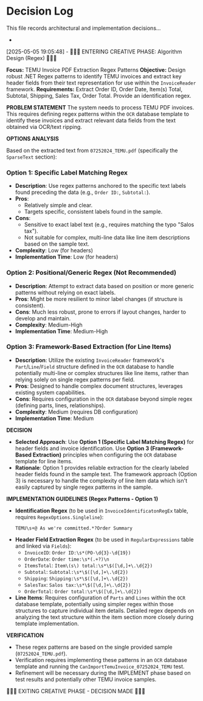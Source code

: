 # Decision Log

This file records architectural and implementation decisions...

*
[2025-05-05 19:05:48] - 🎨🎨🎨 ENTERING CREATIVE PHASE: Algorithm Design (Regex) 🎨🎨🎨

**Focus:** TEMU Invoice PDF Extraction Regex Patterns
**Objective:** Design robust .NET Regex patterns to identify TEMU invoices and extract key header fields from their text representation for use within the `InvoiceReader` framework.
**Requirements:** Extract Order ID, Order Date, Item(s) Total, Subtotal, Shipping, Sales Tax, Order Total. Provide an identification regex.

**PROBLEM STATEMENT**
The system needs to process TEMU PDF invoices. This requires defining regex patterns within the `OCR` database template to identify these invoices and extract relevant data fields from the text obtained via OCR/text ripping.

**OPTIONS ANALYSIS**

Based on the extracted text from `07252024_TEMU.pdf` (specifically the `SparseText` section):

### Option 1: Specific Label Matching Regex
*   **Description**: Use regex patterns anchored to the specific text labels found preceding the data (e.g., `Order ID:`, `Subtotal:`).
*   **Pros**:
    *   Relatively simple and clear.
    *   Targets specific, consistent labels found in the sample.
*   **Cons**:
    *   Sensitive to exact label text (e.g., requires matching the typo "Salos tax").
    *   Not suitable for complex, multi-line data like line item descriptions based on the sample text.
*   **Complexity**: Low (for headers)
*   **Implementation Time**: Low (for headers)

### Option 2: Positional/Generic Regex (Not Recommended)
*   **Description**: Attempt to extract data based on position or more generic patterns without relying on exact labels.
*   **Pros**: Might be more resilient to minor label changes (if structure is consistent).
*   **Cons**: Much less robust, prone to errors if layout changes, harder to develop and maintain.
*   **Complexity**: Medium-High
*   **Implementation Time**: Medium-High

### Option 3: Framework-Based Extraction (for Line Items)
*   **Description**: Utilize the existing `InvoiceReader` framework's `Part`/`Line`/`Field` structure defined in the `OCR` database to handle potentially multi-line or complex structures like line items, rather than relying solely on single regex patterns per field.
*   **Pros**: Designed to handle complex document structures, leverages existing system capabilities.
*   **Cons**: Requires configuration in the `OCR` database beyond simple regex (defining parts, lines, relationships).
*   **Complexity**: Medium (requires DB configuration)
*   **Implementation Time**: Medium

**DECISION**
*   **Selected Approach**: Use **Option 1 (Specific Label Matching Regex)** for header fields and invoice identification. Use **Option 3 (Framework-Based Extraction)** principles when configuring the `OCR` database template for line items.
*   **Rationale**: Option 1 provides reliable extraction for the clearly labeled header fields found in the sample text. The framework approach (Option 3) is necessary to handle the complexity of line item data which isn't easily captured by single regex patterns in the sample.

**IMPLEMENTATION GUIDELINES (Regex Patterns - Option 1)**
*   **Identification Regex** (to be used in `InvoiceIdentificatonRegEx` table, requires `RegexOptions.Singleline`):
    ```regex
    TEMU\s+@ As we're committed.*?Order Summary
    ```
*   **Header Field Extraction Regex** (to be used in `RegularExpressions` table and linked via `Fields`):
    *   `InvoiceID`: `Order ID:\s*(PO-\d{3}-\d{19})`
    *   `OrderDate`: `Order time:\s*(.+?)\n`
    *   `ItemsTotal`: `Item\(s\) total:\s*\$([\d,]+\.\d{2})`
    *   `Subtotal`: `Subtotal:\s*\$([\d,]+\.\d{2})`
    *   `Shipping`: `Shipping:\s*\$([\d,]+\.\d{2})`
    *   `SalesTax`: `Salos tax:\s*\$([\d,]+\.\d{2})`
    *   `OrderTotal`: `Order total:\s*\$([\d,]+\.\d{2})`
*   **Line Items**: Requires configuration of `Parts` and `Lines` within the `OCR` database template, potentially using simpler regex within those structures to capture individual item details. Detailed regex depends on analyzing the text structure within the item section more closely during template implementation.

**VERIFICATION**
*   These regex patterns are based on the single provided sample (`07252024_TEMU.pdf`).
*   Verification requires implementing these patterns in an `OCR` database template and running the `CanImportTemuInvoice_07252024_TEMU` test.
*   Refinement will be necessary during the IMPLEMENT phase based on test results and potentially other TEMU invoice samples.

🎨🎨🎨 EXITING CREATIVE PHASE - DECISION MADE 🎨🎨🎨

